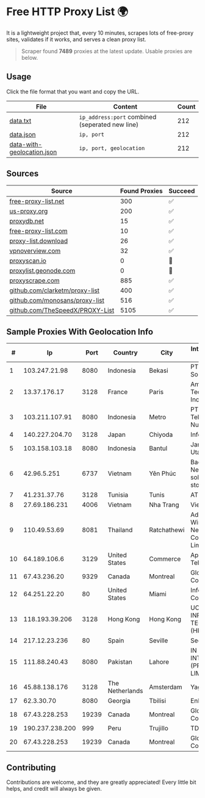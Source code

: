 
# Free HTTP Proxy List 🌍

It is a lightweight project that, every 10 minutes, scrapes lots of free-proxy sites, validates if it works, and serves a clean proxy list.


> Scraper found **7489** proxies at the latest update. Usable proxies are below.

## Usage

Click the file format that you want and copy the URL.


|File|Content|Count|
|----|-------|-----|
|[data.txt](https://raw.githubusercontent.com/themiralay/Proxy-List-World/master/data.txt)|`ip_address:port` combined (seperated new line)|212|
|[data.json](https://raw.githubusercontent.com/themiralay/Proxy-List-World/master/data.json)|`ip, port`|212|
|[data-with-geolocation.json](https://raw.githubusercontent.com/themiralay/Proxy-List-World/master/data-with-geolocation.json)|`ip, port, geolocation`|212|

## Sources

|Source|Found Proxies|Succeed|
|------|-------------|-------|
|[free-proxy-list.net](https://free-proxy-list.net)|300|✅|
|[us-proxy.org](https://www.us-proxy.org)|200|✅|
|[proxydb.net](http://proxydb.net)|15|✅|
|[free-proxy-list.com](https://free-proxy-list.com/?page=&port=&type%5B%5D=http&type%5B%5D=https&up_time=0&search=Search)|10|✅|
|[proxy-list.download](https://www.proxy-list.download/HTTP)|26|✅|
|[vpnoverview.com](https://vpnoverview.com/privacy/anonymous-browsing/free-proxy-servers)|32|✅|
|[proxyscan.io](https://www.proxyscan.io)|0|🚫|
|[proxylist.geonode.com](https://proxylist.geonode.com/api/proxy-list?limit=300&page=1&sort_by=lastChecked&sort_type=desc&protocols=http,https)|0|🚫|
|[proxyscrape.com](https://api.proxyscrape.com/v2/?request=displayproxies&protocol=http&timeout=10000&country=all&ssl=all&anonymity=all)|885|✅|
|[github.com/clarketm/proxy-list](https://raw.githubusercontent.com/clarketm/proxy-list/master/proxy-list-raw.txt)|400|✅|
|[github.com/monosans/proxy-list](https://raw.githubusercontent.com/monosans/proxy-list/main/proxies/http.txt)|516|✅|
|[github.com/TheSpeedX/PROXY-List](https://raw.githubusercontent.com/TheSpeedX/PROXY-List/master/http.txt)|5105|✅|


## Sample Proxies With Geolocation Info

|#|Ip|Port|Country|City|Internet Service Provider|
|-|--|----|-------|----|-------------------------|
|1|103.247.21.98|8080|Indonesia|Bekasi|PT wifian Solution|
|2|13.37.176.17|3128|France|Paris|Amazon Technologies Inc.|
|3|103.211.107.91|8080|Indonesia|Metro|PT Atmega Telecomindo Nusantara|
|4|140.227.204.70|3128|Japan|Chiyoda|InfoSphere|
|5|103.158.103.18|8080|Indonesia|Bantul|Jaringan Lintas Utara, PT|
|6|42.96.5.251|6737|Vietnam|Yên Phúc|Bach Kim Network solutions Join stock company|
|7|41.231.37.76|3128|Tunisia|Tunis|ATI - ISP|
|8|27.69.186.231|4006|Vietnam|Nha Trang|Viettel Group|
|9|110.49.53.69|8081|Thailand|Ratchathewi|Advanced Wireless Network Company Limited|
|10|64.189.106.6|3129|United States|Commerce|Apogee Telecom Inc.|
|11|67.43.236.20|9329|Canada|Montreal|GloboTech Communications|
|12|64.251.22.20|80|United States|Miami|Infolink Global Corporation|
|13|118.193.39.206|3128|Hong Kong|Hong Kong|UCLOUD INFORMATION TECHNOLOGY (HK) LIMITED|
|14|217.12.23.236|80|Spain|Seville|Secondary Node|
|15|111.88.240.43|8080|Pakistan|Lahore|IN CABLE INTERNET (PRIVATE) LIMITED|
|16|45.88.138.176|3128|The Netherlands|Amsterdam|Yaglom Labs Ltd|
|17|62.3.30.70|8080|Georgia|Tbilisi|Enbinet Ltd.|
|18|67.43.228.253|19239|Canada|Montreal|GloboTech Communications|
|19|190.237.238.200|999|Peru|Trujillo|TDP-GRS|
|20|67.43.228.253|19239|Canada|Montreal|GloboTech Communications|



## Contributing

Contributions are welcome, and they are greatly appreciated! Every
little bit helps, and credit will always be given.

